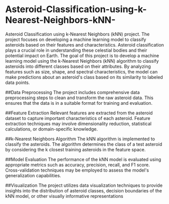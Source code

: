 # Asteroid-Classification-using-k-Nearest-Neighbors-kNN-
Asteroid Classification using k-Nearest Neighbors (kNN) project. The project focuses on developing a machine learning model to classify asteroids based on their features and characteristics.
Asteroid classification plays a crucial role in understanding these celestial bodies and their potential impact on Earth. The goal of this project is to develop a machine learning model using the k-Nearest Neighbors (kNN) algorithm to classify asteroids into different classes based on their attributes. By analyzing features such as size, shape, and spectral characteristics, the model can make predictions about an asteroid's class based on its similarity to labeled data points.

##Data Preprocessing
The project includes comprehensive data preprocessing steps to clean and transform the raw asteroid data. This ensures that the data is in a suitable format for training and evaluation.

##Feature Extraction
Relevant features are extracted from the asteroid dataset to capture important characteristics of each asteroid. Feature extraction techniques may involve dimensionality reduction, statistical calculations, or domain-specific knowledge.

##k-Nearest Neighbors Algorithm
The kNN algorithm is implemented to classify the asteroids. The algorithm determines the class of a test asteroid by considering the k closest training asteroids in the feature space.

##Model Evaluation
The performance of the kNN model is evaluated using appropriate metrics such as accuracy, precision, recall, and F1 score. Cross-validation techniques may be employed to assess the model's generalization capabilities.

##Visualization
The project utilizes data visualization techniques to provide insights into the distribution of asteroid classes, decision boundaries of the kNN model, or other visually informative representations
